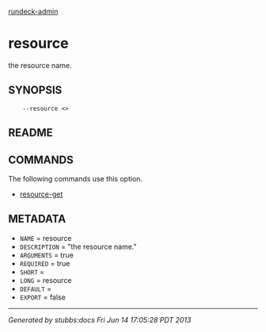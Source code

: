 [rundeck-admin](../../index.html)

# resource

the resource name.

## SYNOPSIS

        --resource <>

## README



## COMMANDS

The following commands use this option.

* [resource-get](../../commands/resource-get/index.html)

## METADATA

* `NAME` = resource
* `DESCRIPTION` = "the resource name."
* `ARGUMENTS` = true
* `REQUIRED` = true
* `SHORT` = 
* `LONG` = resource
* `DEFAULT` = 
* `EXPORT` = false

----

*Generated by stubbs:docs Fri Jun 14 17:05:28 PDT 2013*

